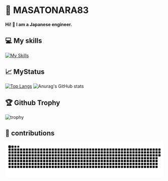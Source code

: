 # 🌸 MASATONARA83

#### Hi! 👋  I am a Japanese engineer. 

## 💻 My skills

[![My Skills](https://skillicons.dev/icons?i=java,rust,react,ts,wasm,js,html,css,mysql,postgres)](https://skillicons.dev)

## 📈 MyStatus
[![Top Langs](https://github-readme-stats.vercel.app/api/top-langs/?username=masatonara83&layout=donut)](https://github.com/anuraghazra/github-readme-stats)
![Anurag's GitHub stats](https://github-readme-stats.vercel.app/api?username=masatonara83)

## 🏆 Github Trophy
![trophy](https://github-profile-trophy.vercel.app/?username=masatonara83&theme=buddhism&no-frame=true&column=-1])

## 🌱 contributions
![github-user-contribution.svg](./github-user-contribution.svg)
